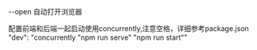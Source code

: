 --open 自动打开浏览器

配置前端和后端一起启动使用concurrently,注意空格，详细参考package.json
"dev": "concurrently \"npm run serve\" \"npm run start\""
